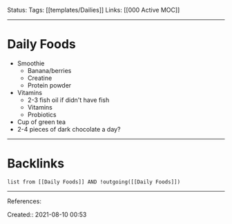 Status: 
Tags: [[templates/Dailies]]
Links: [[000 Active MOC]]
___
# Daily Foods
- Smoothie
	- Banana/berries
	- Creatine
	- Protein powder
- Vitamins
	-  2-3 fish oil if didn't have fish
	- Vitamins
	- Probiotics
- Cup of green tea
- 2-4 pieces of dark chocolate a day?
___
# Backlinks
```dataview
list from [[Daily Foods]] AND !outgoing([[Daily Foods]])
```
___
References:

Created:: 2021-08-10 00:53
